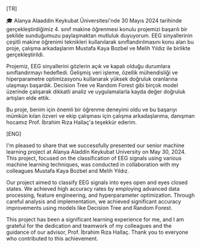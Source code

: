 [TR]

🎓 Alanya Alaaddin Keykubat Üniversitesi'nde 30 Mayıs 2024 tarihinde gerçekleştirdiğimiz 4. sınıf makine öğrenmesi konulu projemizi başarılı bir şekilde sunduğumuzu paylaşmaktan mutluluk duyuyorum. EEG sinyallerinin çeşitli makine öğrenimi teknikleri kullanılarak sınıflandırılmasını konu alan bu proje, çalışma arkadaşlarım Mustafa Kaya Bozbel ve Melih Yıldız ile birlikte gerçekleştirildi.

Projemiz, EEG sinyallerini gözlerin açık ve kapalı olduğu durumlara sınıflandırmayı hedefledi. Gelişmiş veri işleme, özellik mühendisliği ve hiperparametre optimizasyonu kullanarak yüksek doğruluk oranlarına ulaşmayı başardık. Decision Tree ve Random Forest gibi birçok model üzerinde çalışarak dikkatli analiz ve uygulamalarla kayda değer doğruluk artışları elde ettik.

Bu proje, benim için önemli bir öğrenme deneyimi oldu ve bu başarıyı mümkün kılan özveri ve ekip çalışması için çalışma arkadaşlarıma, danışman hocamız Prof. İbrahim Rıza Hallaç'a teşekkür ederim.


[ENG]

I'm pleased to share that we successfully presented our senior machine learning project at Alanya Aladdin Keykubat University on May 30, 2024. This project, focused on the classification of EEG signals using various machine learning techniques, was conducted in collaboration with my colleagues Mustafa Kaya Bozbel and Melih Yıldız.

Our project aimed to classify EEG signals into eyes open and eyes closed states. We achieved high accuracy rates by employing advanced data processing, feature engineering, and hyperparameter optimization. Through careful analysis and implementation, we achieved significant accuracy improvements using models like Decision Tree and Random Forest.

This project has been a significant learning experience for me, and I am grateful for the dedication and teamwork of my colleagues and the guidance of our advisor, Prof. İbrahim Rıza Hallaç. Thank you to everyone who contributed to this achievement.
